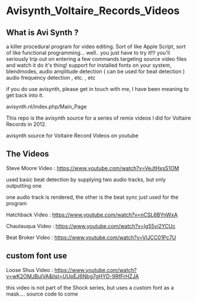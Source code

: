 Avisynth_Voltaire_Records_Videos
================================

What is Avi Synth ?
---------------------
a killer procedural program for video editing.  Sort of like Apple Script, sort of like functional programming...
well.. you just have to try it!!! 
you'll seriously trip out on entering a few commands targeting source video files and watch it do it's thing!
support for installed fonts on your system, blendmodes, audio amplitude detection ( can be used for beat detection )
audio frequency detection , etc. , etc

if you do use avisynth, please get in touch with me, I have been meaning to get back into it.

avisynth.nl/index.php/Main_Page

This repo is the avisynth source for a series of remix videos I did for Voltaire Records in 2012.

avisynth source for Voltaire Record Videos on youtube

The Videos
---------------------

Steve Moore Video : https://www.youtube.com/watch?v=VeJtHxsS1OM

used basic beat detection by supplying two audio tracks, but only outputting one

one audio track is rendered, the other is the beat sync just used for the program

Hatchback Video : https://www.youtube.com/watch?v=nCSL6BYnWxA

Chautauqua Video : https://www.youtube.com/watch?v=lg55vj2YCUc

Beat Broker Video : https://www.youtube.com/watch?v=VlJCC01Pc7U

custom font use
---------------------
Loose Shus Video : https://www.youtube.com/watch?v=wK2OMJBulVA&list=UUpEJ6Nbg7gHYD-9RfFrHZJA

this video is not part of the Shock series, but uses a custom font as a mask.... source code to come
